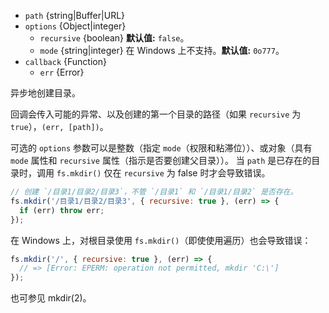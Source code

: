 <!-- YAML
added: v0.1.8
changes:
  - version: v13.11.0
    pr-url: https://github.com/nodejs/node/pull/31530
    description: 在 `recursive` 模式中，回调会接收创建的第一个路径作为参数。
  - version: v10.12.0
    pr-url: https://github.com/nodejs/node/pull/21875
    description: 第二个参数可以是 `options` 对象（具有 `recursive` 和 `mode` 属性）。
  - version: v10.0.0
    pr-url: https://github.com/nodejs/node/pull/12562
    description: 参数 `callback` 不再是可选的。 
      如果不传入，则在运行时会抛出 `TypeError`。
  - version: v7.6.0
    pr-url: https://github.com/nodejs/node/pull/10739
    description: 参数 `path` 可以是 WHATWG `URL` 对象（使用 `file:` 协议）。 
      该支持目前仍是实验的。
  - version: v7.0.0
    pr-url: https://github.com/nodejs/node/pull/7897
    description: 参数 `callback` 不再是可选的。 
      如果不传入，则会触发弃用警告（id 为 DEP0013）。
-->

* `path` {string|Buffer|URL}
* `options` {Object|integer}
  * `recursive` {boolean} **默认值:** `false`。
  * `mode` {string|integer} 在 Windows 上不支持。**默认值:** `0o777`。
* `callback` {Function}
  * `err` {Error}

异步地创建目录。

回调会传入可能的异常、以及创建的第一个目录的路径（如果 `recursive` 为 `true`），`(err, [path])`。

可选的 `options` 参数可以是整数（指定 `mode`（权限和粘滞位））、或对象（具有 `mode` 属性和 `recursive` 属性（指示是否要创建父目录））。
当 `path` 是已存在的目录时，调用 `fs.mkdir()` 仅在 `recursive` 为 false 时才会导致错误。

```js
// 创建 `/目录1/目录2/目录3`，不管 `/目录1` 和 `/目录1/目录2` 是否存在。
fs.mkdir('/目录1/目录2/目录3', { recursive: true }, (err) => {
  if (err) throw err;
});
```

在 Windows 上，对根目录使用 `fs.mkdir()`（即使使用遍历）也会导致错误：

```js
fs.mkdir('/', { recursive: true }, (err) => {
  // => [Error: EPERM: operation not permitted, mkdir 'C:\']
});
```

也可参见 mkdir(2)。


